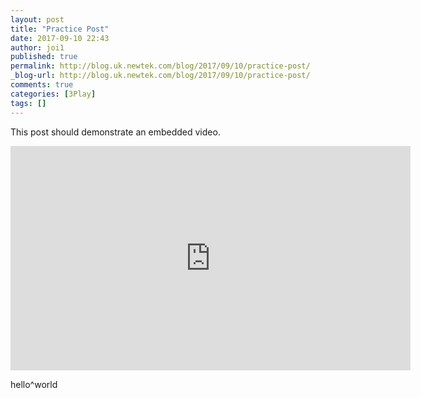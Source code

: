 ```yaml
---
layout: post
title: "Practice Post"
date: 2017-09-10 22:43
author: joi1
published: true
permalink: http://blog.uk.newtek.com/blog/2017/09/10/practice-post/
_blog-url: http://blog.uk.newtek.com/blog/2017/09/10/practice-post/
comments: true
categories: [3Play]
tags: []
---
```

This post should demonstrate an embedded video.
<iframe src="https://player.vimeo.com/video/99771825" width="640" height="359" frameborder="0" allowfullscreen="allowfullscreen"></iframe>

hello^world
